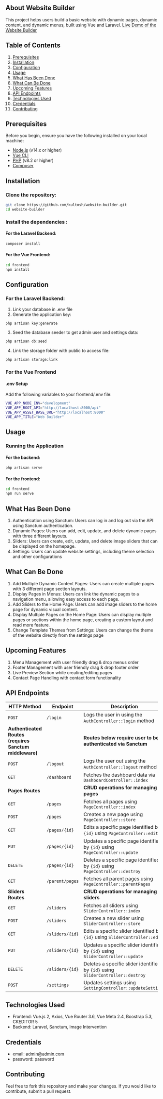 ## About Website Builder

This project helps users build a basic website with dynamic pages, dynamic content, and dynamic menus, built using Vue and Laravel. [Live Demo of the Website Builder](https://santosh-website-builder.netlify.app/)

## Table of Contents

1. [Prerequisites](#prerequisites)
2. [Installation](#installation)
3. [Configuration](#configuration)
4. [Usage](#usage)
5. [What Has Been Done](#what-has-been-done)
6. [What Can Be Done](#what-can-be-done)
7. [Upcoming Features](#upcoming-features)
8. [API Endpoints](#api-endpoints)
9. [Technologies Used](#technologies-used)
10. [Credentials](#credentials)
11. [Contributing](#contributing)

## Prerequisites

Before you begin, ensure you have the following installed on your local machine:

- [Node.js](https://nodejs.org/) (v14.x or higher)
- [Vue CLI](https://cli.vuejs.org/)
- [PHP](https://www.php.net/) (v8.2 or higher)
- [Composer](https://getcomposer.org/)

## Installation

### Clone the repository:

```bash
git clone https://github.com/kultosh/website-builder.git
cd website-builder
```

### Install the dependencies :

#### For the Laravel Backend:

```bash
composer install
```
#### For the Vue Frontend:
```bash
cd frontend
npm install
```

## Configuration

### For the Laravel Backend:
1. Link your database in .env file
2. Generate the application key:
```bash
php artisan key:generate
```
3. Seed the database seeder to get admin user and settings data:
```bash
php artisan db:seed
```
4. Link the storage folder with public to access file:
```bash
php artisan storage:link
```

### For the Vue Frontend
#### .env Setup
Add the following variables to your frontend/.env file:
```bash
VUE_APP_NODE_ENV="development"
VUE_APP_ROOT_API="http://localhost:8000/api"
VUE_APP_ASSET_BASE_URL="http://localhost:8000"
VUE_APP_TITLE="Web Builder"
```

## Usage

### Running the Application

#### For the backend:
```bash
php artisan serve
```

#### For the frontend:
```bash
cd frontend
npm run serve
```
## What Has Been Done
1. Authentication using Sanctum: Users can log in and log out via the API using Sanctum authentication.
2. Dynamic Pages: Users can add, edit, update, and delete dynamic pages with three different layouts.
3. Sliders: Users can create, edit, update, and delete image sliders that can be displayed on the homepage.
4. Settings: Users can update website settings, including theme selection and other configurations

## What Can Be Done
1. Add Multiple Dynamic Content Pages: Users can create multiple pages with 3 different page section layouts.
2. Display Pages in Menus: Users can link the dynamic pages to a navigation menu, allowing easy access to each page.
3. Add Sliders to the Home Page: Users can add image sliders to the home page for dynamic visual content.
4. Display Multiple Pages on the Home Page: Users can display multiple pages or sections within the home page, creating a custom layout and read more feature.
5. Change Template Themes from Settings: Users can change the theme of the website directly from the settings page

## Upcoming Features
1. Menu Management with user friendly drag & drop menus order
2. Footer Management with user friendly drag & drop footer order
3. Live Preview Section while creating/editing pages
4. Contact Page Handling with contact form functionality

## API Endpoints
| HTTP Method                                            | Endpoint        | Description                                                                      |
| ------------------------------------------------------ | --------------- | -------------------------------------------------------------------------------- |
| `POST`                                                 | `/login`        | Logs the user in using the `AuthController::login` method                        |
| **Authenticated Routes (requires Sanctum middleware)** |                 | **Routes below require user to be authenticated via Sanctum**                    |
| `POST`                                                 | `/logout`       | Logs the user out using the `AuthController::logout` method                      |
| `GET`                                                  | `/dashboard`    | Fetches the dashboard data via `DashboardController::index`                      |
| **Pages Routes**                                       |                 | **CRUD operations for managing pages**                                           |
| `GET`                                                  | `/pages`        | Fetches all pages using `PageController::index`                                  |
| `POST`                                                 | `/pages`        | Creates a new page using `PageController::store`                                 |
| `GET`                                                  | `/pages/{id}`   | Edits a specific page identified by `{id}` using `PageController::edit`          |
| `PUT`                                                  | `/pages/{id}`   | Updates a specific page identified by `{id}` using `PageController::update`      |
| `DELETE`                                               | `/pages/{id}`   | Deletes a specific page identified by `{id}` using `PageController::destroy`     |
| `GET`                                                  | `/parent/pages` | Fetches all parent pages using `PageController::parentPages`                     |
| **Sliders Routes**                                     |                 | **CRUD operations for managing sliders**                                         |
| `GET`                                                  | `/sliders`      | Fetches all sliders using `SliderController::index`                              |
| `POST`                                                 | `/sliders`      | Creates a new slider using `SliderController::store`                             |
| `GET`                                                  | `/sliders/{id}` | Edits a specific slider identified by `{id}` using `SliderController::edit`      |
| `PUT`                                                  | `/sliders/{id}` | Updates a specific slider identified by `{id}` using `SliderController::update`  |
| `DELETE`                                               | `/sliders/{id}` | Deletes a specific slider identified by `{id}` using `SliderController::destroy` |
| `POST`                                                 | `/settings`     | Updates settings using `SettingController::updateSettings`                       |

## Technologies Used
- Frontend: Vue.js 2, Axios, Vue Router 3.6, Vue Meta 2.4, Boostrap 5.3, CKEDITOR 5
- Backend: Laravel, Sanctum, Image Intervention

## Credentials
- email: admin@admin.com
- password: password

## Contributing
Feel free to fork this repository and make your changes. If you would like to contribute, submit a pull request.